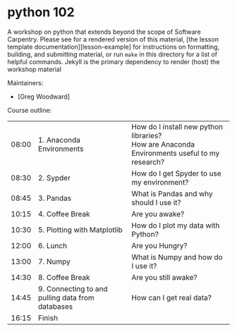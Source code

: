 python 102
==========

A workshop on python that extends beyond the scope of Software Carpentry.
Please see <TBD> for a rendered version of this material,
[the lesson template documentation][lesson-example]
for instructions on formatting, building, and submitting material,
or run `make` in this directory for a list of helpful commands. Jekyll is 
the primary dependency to render (host) the workshop material

Maintainers:

* [Greg Woodward]


Course outline:

|  |  |  |
|-------|----------------|-----------------|
|08:00 |    1. Anaconda Environments	| How do I install new python libraries? <br> How are Anaconda Environments useful to my research?|
|08:30 |	2. Sypder |	How do I get Spyder to use my environment?|
|08:45 |	3. Pandas |	What is Pandas and why should I use it?|
|10:15 |	4. Coffee Break |	Are you awake?|
|10:30 |	5. Plotting with Matplotlib |	How do I plot my data with Python?|
|12:00 |	6. Lunch |	Are you Hungry?|
|13:00 |	7. Numpy |	What is Numpy and how do I use it?|
|14:30 |	8. Coffee Break |	Are you still awake?|
|14:45 |	9. Connecting to and pulling data from databases |	How can I get real data?|
|16:15 |	Finish	| |
